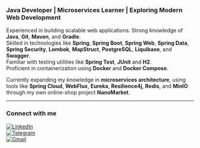 ### **Java Developer | Microservices Learner | Exploring Modern Web Development**  

Experienced in building scalable web applications. Strong knowledge of **Java**, **Git**, **Maven**, and **Gradle**.  
Skilled in technologies like **Spring**, **Spring Boot**, **Spring Web**, **Spring Data**, **Spring Security**, **Lombok**, **MapStruct**, **PostgreSQL**, **Liquibase**, and **Swagger**.  
Familiar with testing utilities like **Spring Test**, **JUnit** and **H2**.  
Proficient in containerization using **Docker** and **Docker Compose**.  

Currently expanding my knowledge in **microservices architecture**, using tools like **Spring Cloud**, **WebFlux**, **Eureka**, **Resilience4j**, **Redis**, and **MinIO** through my own online-shop project **NanoMarket**.  

---

### Connect with me 

[![LinkedIn](https://img.shields.io/badge/LinkedIn-0077B5?style=for-the-badge&logo=linkedin&logoColor=white)](https://www.linkedin.com/in/kirill-rylov)  
[![Telegram](https://img.shields.io/badge/Telegram-2CA5E0?style=for-the-badge&logo=telegram&logoColor=white)](https://t.me/korvalolo)  
[![Gmail](https://img.shields.io/badge/Gmail-D14836?style=for-the-badge&logo=gmail&logoColor=white)](mailto:rylov.k@gmail.com)  

